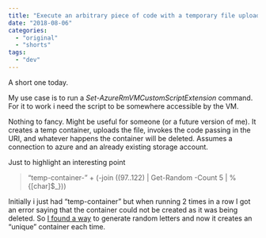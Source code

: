 ```yaml
---
title: "Execute an arbitrary piece of code with a temporary file uploaded to azure"
date: "2018-08-06"
categories: 
  - "original"
  - "shorts"
tags: 
  - "dev"
---
```


A short one today.

My use case is to run a _Set-AzureRmVMCustomScriptExtension_ command. For it to work i need the script to be somewhere accessible by the VM.

Nothing to fancy. Might be useful for someone (or a future version of me). It creates a temp container, uploads the file, invokes the code passing in the URI, and whatever happens the container will be deleted. Assumes a connection to azure and an already existing storage account.

Just to highlight an interesting point

> “temp-container-” + (-join ((97..122) | Get-Random -Count 5 | % {\[char\]$\_}))

Initially i just had “temp-container” but when running 2 times in a row I got an error saying that the container could not be created as it was being deleted. So [I found a way](https://blogs.technet.microsoft.com/heyscriptingguy/2015/11/05/generate-random-letters-with-powershell/) to generate random letters and now it creates an “unique” container each time.
